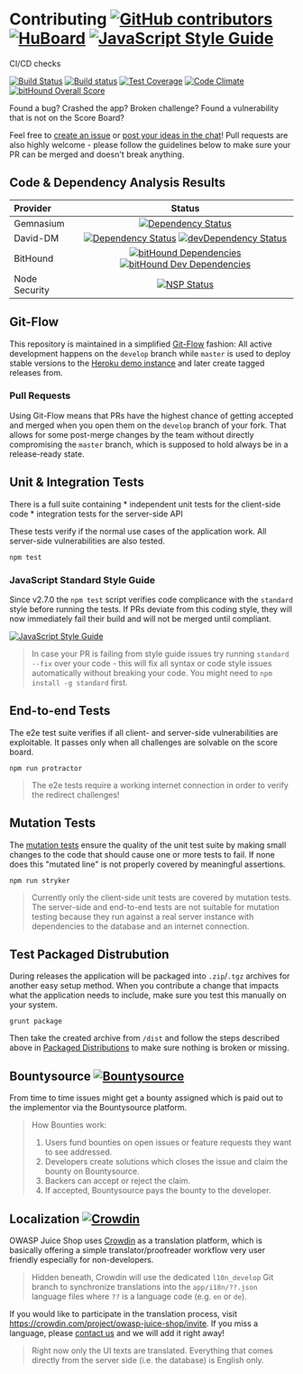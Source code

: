 # Contributing [![GitHub contributors](https://img.shields.io/github/contributors/bkimminich/juice-shop.svg)](https://github.com/bkimminich/juice-shop/graphs/contributors) [![HuBoard](http://img.shields.io/badge/Hu-Board-blue.svg)](https://huboard.com/bkimminich/juice-shop) [![JavaScript Style Guide](https://img.shields.io/badge/code%20style-standard-brightgreen.svg)](http://standardjs.com/)

CI/CD checks

[![Build Status](https://travis-ci.org/bkimminich/juice-shop.svg?branch=master)](https://travis-ci.org/bkimminich/juice-shop)
[![Build status](https://ci.appveyor.com/api/projects/status/903c6mnns4t7p6fa/branch/master?svg=true)](https://ci.appveyor.com/project/bkimminich/juice-shop/branch/master)
[![Test Coverage](https://codeclimate.com/github/bkimminich/juice-shop/badges/coverage.svg)](https://codeclimate.com/github/bkimminich/juice-shop)
[![Code Climate](https://codeclimate.com/github/bkimminich/juice-shop/badges/gpa.svg)](https://codeclimate.com/github/bkimminich/juice-shop)
[![bitHound Overall Score](https://www.bithound.io/github/bkimminich/juice-shop/badges/score.svg)](https://www.bithound.io/github/bkimminich/juice-shop)

Found a bug? Crashed the app? Broken challenge? Found a vulnerability
that is not on the Score Board?

Feel free to
[create an issue](https://github.com/bkimminich/juice-shop/issues) or
[post your ideas in the chat](https://gitter.im/bkimminich/juice-shop)!
Pull requests are also highly welcome - please follow the guidelines
below to make sure your PR can be merged and doesn't break anything.

## Code & Dependency Analysis Results

| Provider      |                                                                                                                                                                                        Status                                                                                                                                                                                        |
|:--------------|:------------------------------------------------------------------------------------------------------------------------------------------------------------------------------------------------------------------------------------------------------------------------------------------------------------------------------------------------------------------------------------:|
| Gemnasium     |                                                                                                                                 [![Dependency Status](https://gemnasium.com/bkimminich/juice-shop.svg)](https://gemnasium.com/bkimminich/juice-shop)                                                                                                                                 |
| David-DM      |                                                       [![Dependency Status](https://david-dm.org/bkimminich/juice-shop.svg)](https://david-dm.org/bkimminich/juice-shop) [![devDependency Status](https://david-dm.org/bkimminich/juice-shop/dev-status.svg)](https://david-dm.org/bkimminich/juice-shop#info=devDependencies)                                                       |
| BitHound      | [![bitHound Dependencies](https://www.bithound.io/github/bkimminich/juice-shop/badges/dependencies.svg)](https://www.bithound.io/github/bkimminich/juice-shop/master/dependencies/npm) [![bitHound Dev Dependencies](https://www.bithound.io/github/bkimminich/juice-shop/badges/devDependencies.svg)](https://www.bithound.io/github/bkimminich/juice-shop/master/dependencies/npm) |
| Node Security |                                                                                         [![NSP Status](https://nodesecurity.io/orgs/juice-shop/projects/0b5e6cab-3a21-45a1-85d0-fa076226ef48/badge)](https://nodesecurity.io/orgs/juice-shop/projects/0b5e6cab-3a21-45a1-85d0-fa076226ef48)                                                                                          |

## Git-Flow

This repository is maintained in a simplified
[Git-Flow](http://jeffkreeftmeijer.com/2010/why-arent-you-using-git-flow/)
fashion: All active development happens on the ```develop``` branch
while ```master``` is used to deploy stable versions to the
[Heroku demo instance](https://juice-shop.herokuapp.com) and later
create tagged releases from.

### Pull Requests

Using Git-Flow means that PRs have the highest chance of getting
accepted and merged when you open them on the ```develop``` branch of
your fork. That allows for some post-merge changes by the team without
directly compromising the ```master``` branch, which is supposed to hold
always be in a release-ready state.

## Unit & Integration Tests

There is a full suite containing * independent unit tests for the
client-side code * integration tests for the server-side API

These tests verify if the normal use cases of the application work. All
server-side vulnerabilities are also tested.

```
npm test
```

### JavaScript Standard Style Guide

Since v2.7.0 the `npm test` script verifies code complicance with the
`standard` style before running the tests. If PRs deviate from this
coding style, they will now immediately fail their build and will not be
merged until compliant.

[![JavaScript Style Guide](https://cdn.rawgit.com/feross/standard/master/badge.svg)](https://github.com/feross/standard)

> In case your PR is failing from style guide issues try running
> `standard --fix` over your code - this will fix all syntax or code
> style issues automatically without breaking your code. You might need
> to `npm install -g standard` first.

## End-to-end Tests

The e2e test suite verifies if all client- and server-side
vulnerabilities are exploitable. It passes only when all challenges are
solvable on the score board.

```
npm run protractor
```

> The e2e tests require a working internet connection in order to verify
> the redirect challenges!

## Mutation Tests

The [mutation tests](https://en.wikipedia.org/wiki/Mutation_testing)
ensure the quality of the unit test suite by making small changes to the
code that should cause one or more tests to fail. If none does this
"mutated line" is not properly covered by meaningful assertions.

```
npm run stryker
```

> Currently only the client-side unit tests are covered by mutation
> tests. The server-side and end-to-end tests are not suitable for
> mutation testing because they run against a real server instance with
> dependencies to the database and an internet connection.

## Test Packaged Distrubution

During releases the application will be packaged into
```.zip```/```.tgz``` archives for another easy setup method. When you
contribute a change that impacts what the application needs to include,
make sure you test this manually on your system.

```
grunt package
```

Then take the created archive from ```/dist``` and follow the steps
described above in
[Packaged Distributions](https://github.com/bkimminich/juice-shop#packaged-distributions--)
to make sure nothing is broken or missing.

## Bountysource [![Bountysource](https://www.bountysource.com/badge/tracker?tracker_id=6283055)](https://www.bountysource.com/trackers/6283055-juice-shop?utm_source=6283055&utm_medium=shield&utm_campaign=TRACKER_BADGE)

From time to time issues might get a bounty assigned which is paid out
to the implementor via the Bountysource platform.

> How Bounties work:
>
> 1. Users fund bounties on open issues or feature requests they want to
>    see addressed.
> 2. Developers create solutions which closes the issue and claim the
>    bounty on Bountysource.
> 3. Backers can accept or reject the claim.
> 4. If accepted, Bountysource pays the bounty to the developer.

## Localization [![Crowdin](https://d322cqt584bo4o.cloudfront.net/owasp-juice-shop/localized.svg)](https://crowdin.com/project/owasp-juice-shop)

OWASP Juice Shop uses
[Crowdin](https://crowdin.com/project/owasp-juice-shop/) as a
translation platform, which is basically offering a simple
translator/proofreader workflow very user friendly especially for
non-developers.


> Hidden beneath, Crowdin will use the dedicated `l10n_develop` Git
> branch to synchronize translations into the `app/i18n/??.json`
> language files where `??` is a language code (e.g. `en` or `de`).

If you would like to participate in the translation process, visit
https://crowdin.com/project/owasp-juice-shop/invite. If you miss a
language, please
[contact us](https://crowdin.com/mail/compose/bkimminich) and we will
add it right away!

> Right now only the UI texts are translated. Everything that comes
> directly from the server side (i.e. the database) is English only.

